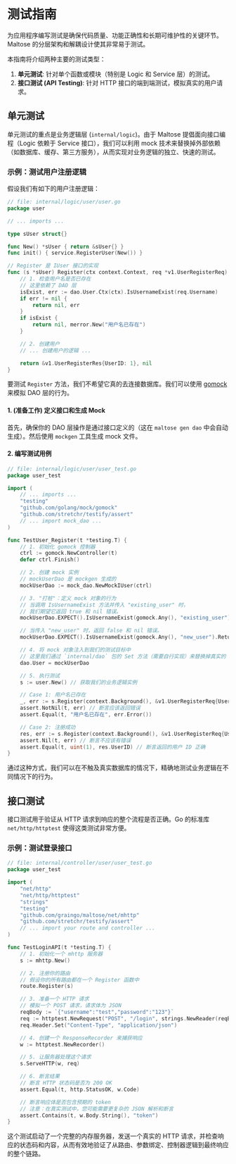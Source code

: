 # 测试指南

为应用程序编写测试是确保代码质量、功能正确性和长期可维护性的关键环节。Maltose 的分层架构和解耦设计使其非常易于测试。

本指南将介绍两种主要的测试类型：

1.  **单元测试**: 针对单个函数或模块（特别是 Logic 和 Service 层）的测试。
2.  **接口测试 (API Testing)**: 针对 HTTP 接口的端到端测试，模拟真实的用户请求。

## 单元测试

单元测试的重点是业务逻辑层 (`internal/logic`)。由于 Maltose 提倡面向接口编程（Logic 依赖于 Service 接口），我们可以利用 mock 技术来替换掉外部依赖（如数据库、缓存、第三方服务），从而实现对业务逻辑的独立、快速的测试。

### 示例：测试用户注册逻辑

假设我们有如下的用户注册逻辑：

```go
// file: internal/logic/user/user.go
package user

// ... imports ...

type sUser struct{}

func New() *sUser { return &sUser{} }
func init() { service.RegisterUser(New()) }

// Register 是 IUser 接口的实现
func (s *sUser) Register(ctx context.Context, req *v1.UserRegisterReq) (*v1.UserRegisterRes, error) {
    // 1. 检查用户名是否已存在
    // 这里依赖了 DAO 层
    isExist, err := dao.User.Ctx(ctx).IsUsernameExist(req.Username)
    if err != nil {
        return nil, err
    }
    if isExist {
        return nil, merror.New("用户名已存在")
    }

    // 2. 创建用户
    // ... 创建用户的逻辑 ...

    return &v1.UserRegisterRes{UserID: 1}, nil
}
```

要测试 `Register` 方法，我们不希望它真的去连接数据库。我们可以使用 [gomock](https://github.com/golang/mock) 来模拟 DAO 层的行为。

#### 1. (准备工作) 定义接口和生成 Mock

首先，确保你的 DAO 层操作是通过接口定义的（这在 `maltose gen dao` 中会自动生成）。然后使用 `mockgen` 工具生成 mock 文件。

#### 2. 编写测试用例

```go
// file: internal/logic/user/user_test.go
package user_test

import (
    // ... imports ...
    "testing"
    "github.com/golang/mock/gomock"
    "github.com/stretchr/testify/assert"
    // ... import mock_dao ...
)

func TestUser_Register(t *testing.T) {
    // 1. 初始化 gomock 控制器
    ctrl := gomock.NewController(t)
    defer ctrl.Finish()

    // 2. 创建 mock 实例
    // mockUserDao 是 mockgen 生成的
    mockUserDao := mock_dao.NewMockIUser(ctrl)

    // 3. "打桩"：定义 mock 对象的行为
    // 当调用 IsUsernameExist 方法并传入 "existing_user" 时，
    // 我们期望它返回 true 和 nil 错误。
    mockUserDao.EXPECT().IsUsernameExist(gomock.Any(), "existing_user").Return(true, nil)

    // 当传入 "new_user" 时，返回 false 和 nil 错误。
    mockUserDao.EXPECT().IsUsernameExist(gomock.Any(), "new_user").Return(false, nil)

    // 4. 将 mock 对象注入到我们的测试目标中
    // 这里我们通过 `internal/dao` 包的 Set 方法（需要自行实现）来替换掉真实的 DAO
    dao.User = mockUserDao

    // 5. 执行测试
    s := user.New() // 获取我们的业务逻辑实例

    // Case 1: 用户名已存在
    _, err := s.Register(context.Background(), &v1.UserRegisterReq{Username: "existing_user"})
    assert.NotNil(t, err) // 断言应该返回错误
    assert.Equal(t, "用户名已存在", err.Error())

    // Case 2: 注册成功
    res, err := s.Register(context.Background(), &v1.UserRegisterReq{Username: "new_user"})
    assert.Nil(t, err) // 断言不应该有错误
    assert.Equal(t, uint(1), res.UserID) // 断言返回的用户 ID 正确
}
```

通过这种方式，我们可以在不触及真实数据库的情况下，精确地测试业务逻辑在不同情况下的行为。

## 接口测试

接口测试用于验证从 HTTP 请求到响应的整个流程是否正确。Go 的标准库 `net/http/httptest` 使得这类测试非常方便。

### 示例：测试登录接口

```go
// file: internal/controller/user/user_test.go
package user_test

import (
    "net/http"
    "net/http/httptest"
    "strings"
    "testing"
    "github.com/graingo/maltose/net/mhttp"
    "github.com/stretchr/testify/assert"
    // ... import your route and controller ...
)

func TestLoginAPI(t *testing.T) {
    // 1. 初始化一个 mhttp 服务器
    s := mhttp.New()

    // 2. 注册你的路由
    // 假设你的所有路由都在一个 Register 函数中
    route.Register(s)

    // 3. 准备一个 HTTP 请求
    // 模拟一个 POST 请求，请求体为 JSON
    reqBody := `{"username":"test","password":"123"}`
    req := httptest.NewRequest("POST", "/login", strings.NewReader(reqBody))
    req.Header.Set("Content-Type", "application/json")

    // 4. 创建一个 ResponseRecorder 来捕获响应
    w := httptest.NewRecorder()

    // 5. 让服务器处理这个请求
    s.ServeHTTP(w, req)

    // 6. 断言结果
    // 断言 HTTP 状态码是否为 200 OK
    assert.Equal(t, http.StatusOK, w.Code)

    // 断言响应体是否包含预期的 token
    // 注意：在真实测试中，您可能需要更复杂的 JSON 解析和断言
    assert.Contains(t, w.Body.String(), "token")
}
```

这个测试启动了一个完整的内存服务器，发送一个真实的 HTTP 请求，并检查响应的状态码和内容，从而有效地验证了从路由、参数绑定、控制器逻辑到最终响应的整个链路。
